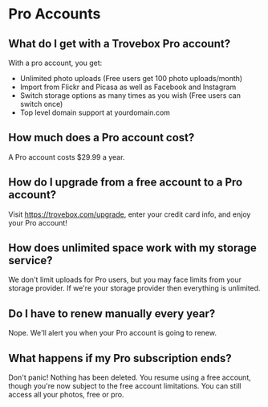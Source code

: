 Pro Accounts
===========================

## What do I get with a Trovebox Pro account?
With a pro account, you get:
* Unlimited photo uploads (Free users get 100 photo uploads/month)
* Import from Flickr and Picasa as well as Facebook and Instagram
* Switch storage options as many times as you wish (Free users can switch once)
* Top level domain support at yourdomain.com

## How much does a Pro account cost?
A Pro account costs $29.99 a year.

## How do I upgrade from a free account to a Pro account?
Visit https://trovebox.com/upgrade, enter your credit card info, and enjoy your Pro account!

## How does unlimited space work with my storage service?
We don't limit uploads for Pro users, but you may face limits from your storage provider. If we're your storage provider then everything is unlimited. 

## Do I have to renew manually every year?
Nope. We'll alert you when your Pro account is going to renew.

## What happens if my Pro subscription ends?
Don't panic! Nothing has been deleted. You resume using a free account, though you're now subject to the free account limitations. You can still access all your photos, free or pro.
